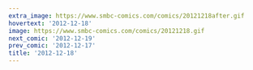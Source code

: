 ```yaml
---
extra_image: https://www.smbc-comics.com/comics/20121218after.gif
hovertext: '2012-12-18'
image: https://www.smbc-comics.com/comics/20121218.gif
next_comic: '2012-12-19'
prev_comic: '2012-12-17'
title: '2012-12-18'
---
```


